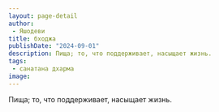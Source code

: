 ```yaml
---
layout: page-detail
author:
 - Яшодеви
title: бходжа
publishDate: "2024-09-01"
description: Пища; то, что поддерживает, насыщает жизнь.
tags:
 - санатана дхарма
image: 
---
```


Пища; то, что поддерживает, насыщает жизнь.

